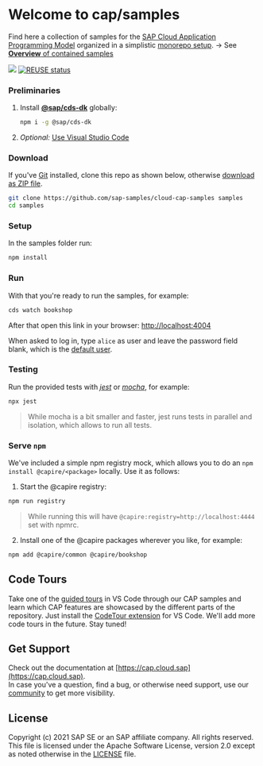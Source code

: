 # Welcome to cap/samples

Find here a collection of samples for the [SAP Cloud Application Programming Model](https://cap.cloud.sap) organized in a simplistic [monorepo setup](samples.md#all-in-one-monorepo). &rarr; See [**Overview** of contained samples](samples.md)

![](https://github.com/SAP-samples/cloud-cap-samples/workflows/CI/badge.svg)
[![REUSE status](https://api.reuse.software/badge/github.com/SAP-samples/cloud-cap-samples)](https://api.reuse.software/info/github.com/SAP-samples/cloud-cap-samples)

### Preliminaries

1. Install [**@sap/cds-dk**](https://cap.cloud.sap/docs/get-started/) globally:

   ```sh
   npm i -g @sap/cds-dk
   ```

2. _Optional:_ [Use Visual Studio Code](https://cap.cloud.sap/docs/get-started/tools#vscode)

### Download

If you've [Git](https://git-scm.com/downloads) installed, clone this repo as shown below, otherwise [download as ZIP file](archive/main.zip).

```sh
git clone https://github.com/sap-samples/cloud-cap-samples samples
cd samples
```

### Setup

In the samples folder run:

```sh
npm install
```

### Run

With that you're ready to run the samples, for example:

```sh
cds watch bookshop
```

After that open this link in your browser: [http://localhost:4004](http://localhost:4004)

When asked to log in, type `alice` as user and leave the password field blank, which is the [default user](https://cap.cloud.sap/docs/node.js/authentication#mocked).

### Testing

Run the provided tests with [_jest_](http://jestjs.io) or [_mocha_](http://mochajs.org), for example:

```sh
npx jest
```
> While mocha is a bit smaller and faster, jest runs tests in parallel and isolation, which allows to run all tests.


### Serve `npm`

We've included a simple npm registry mock, which allows you to do an `npm install @capire/<package>` locally. Use it as follows:

1. Start the @capire registry:
```sh
npm run registry
```
> While running this will have `@capire:registry=http://localhost:4444` set with npmrc.

2. Install one of the @capire packages wherever you like, for example:

```sh
npm add @capire/common @capire/bookshop
```


## Code Tours

Take one of the [guided tours](.tours) in VS Code through our CAP samples and learn which CAP features are showcased by the different parts of the repository. Just install the [CodeTour extension](https://marketplace.visualstudio.com/items?itemName=vsls-contrib.codetour) for VS Code. We'll add more code tours in the future. Stay tuned!

## Get Support

Check out the documentation at [https://cap.cloud.sap](https://cap.cloud.sap). <br>
In case you've a question, find a bug, or otherwise need support, use our [community](https://answers.sap.com/tags/9f13aee1-834c-4105-8e43-ee442775e5ce) to get more visibility.


## License

Copyright (c) 2021 SAP SE or an SAP affiliate company. All rights reserved. This file is licensed under the Apache Software License, version 2.0 except as noted otherwise in the [LICENSE](LICENSE.txt) file.
